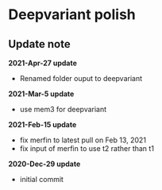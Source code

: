 # Deepvariant polish
## Update note

**2021-Apr-27 update**
- Renamed folder ouput to deepvariant

**2021-Mar-5 update**
- use mem3 for deepvariant

**2021-Feb-15 update**
- fix merfin to latest pull on Feb 13, 2021
- fix input of merfin to use t2 rather than t1

**2020-Dec-29 update**
- initial commit


